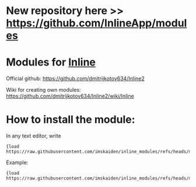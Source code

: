 # New repository here >> https://github.com/InlineApp/modules

# Modules for [Inline](https://t.me/inline_android) 

Official github: https://github.com/dmitrijkotov634/Inline2

Wiki for creating own modules: https://github.com/dmitrijkotov634/Inline2/wiki/Inline

# How to install the module:

In any text editor, write
```
{load https://raw.githubusercontent.com/imskaiden/inline_modules/refs/heads/main/module_name.lua}$
```

Example:
```
{load https://raw.githubusercontent.com/imskaiden/inline_modules/refs/heads/main/bulling.lua}$
```
